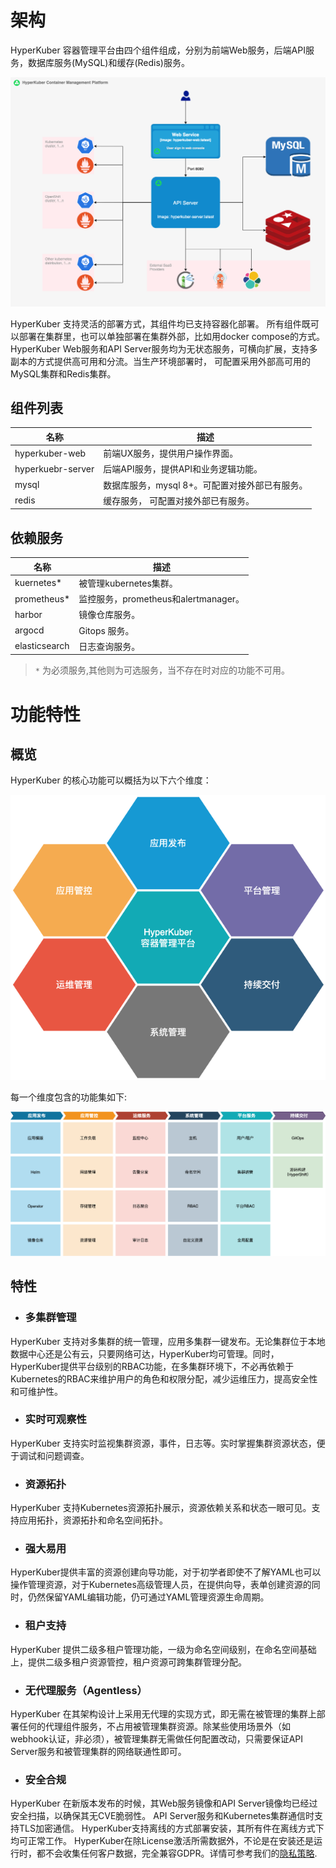# 架构

HyperKuber 容器管理平台由四个组件组成，分别为前端Web服务，后端API服务，数据库服务(MySQL)和缓存(Redis)服务。

![hykuber-arc](/assets/images/hyperkuber-arc.png)


HyperKuber 支持灵活的部署方式，其组件均已支持容器化部署。 所有组件既可以部署在集群里，也可以单独部署在集群外部，比如用docker compose的方式。
HyperKuber Web服务和API Server服务均为无状态服务，可横向扩展，支持多副本的方式提供高可用和分流。当生产环境部署时， 可配置采用外部高可用的MySQL集群和Redis集群。

## 组件列表

| 名称 |    描述 |
| ------    | ----------- |
| hyperkuber-web   | 前端UX服务，提供用户操作界面。 |
| hyperkuebr-server | 后端API服务，提供API和业务逻辑功能。 |
| mysql    | 数据库服务，mysql 8+。可配置对接外部已有服务。 |
| redis    | 缓存服务， 可配置对接外部已有服务。 |


## 依赖服务
| 名称 |    描述 |
| ------    | ----------- |
| kuernetes*   | 被管理kubernetes集群。 |
| prometheus* | 监控服务，prometheus和alertmanager。 |
| harbor    | 镜像仓库服务。 |
| argocd    | Gitops 服务。 |
| elasticsearch    | 日志查询服务。 |

> `*` 为必须服务,其他则为可选服务，当不存在时对应的功能不可用。


# 功能特性

## 概览

HyperKuber 的核心功能可以概括为以下六个维度：

![concept](/assets/images/hyperkuber-arc-concept.png)


每一个维度包含的功能集如下:


![funcset](/assets/images/hyperkuber-arc-func.png)



## 特性

+ ### 多集群管理

HyperKuber 支持对多集群的统一管理，应用多集群一键发布。无论集群位于本地数据中心还是公有云，只要网络可达，HyperKuber均可管理。同时，HyperKuber提供平台级别的RBAC功能，在多集群环境下，不必再依赖于Kubernetes的RBAC来维护用户的角色和权限分配，减少运维压力，提高安全性和可维护性。

+ ### 实时可观察性

HyperKuber 支持实时监视集群资源，事件，日志等。实时掌握集群资源状态，便于调试和问题调查。

+ ### 资源拓扑

HyperKuber 支持Kubernetes资源拓扑展示，资源依赖关系和状态一眼可见。支持应用拓扑，资源拓扑和命名空间拓扑。

+ ### 强大易用

HyperKuber提供丰富的资源创建向导功能，对于初学者即使不了解YAML也可以操作管理资源，对于Kubernetes高级管理人员，在提供向导，表单创建资源的同时，仍然保留YAML编辑功能，仍可通过YAML管理资源生命周期。

+ ### 租户支持

HyperKuber 提供二级多租户管理功能，一级为命名空间级别，在命名空间基础上，提供二级多租户资源管控，租户资源可跨集群管理分配。


+ ### 无代理服务（Agentless）

HyperKuber 在其架构设计上采用无代理的实现方式，即无需在被管理的集群上部署任何的代理组件服务，不占用被管理集群资源。除某些使用场景外（如webhook认证，非必须），被管理集群无需做任何配置改动，只需要保证API Server服务和被管理集群的网络联通性即可。

+ ### 安全合规

HyperKuber 在新版本发布的时候，其Web服务镜像和API Server镜像均已经过安全扫描，以确保其无CVE脆弱性。 API Server服务和Kubernetes集群通信时支持TLS加密通信。 HyperKuber支持离线的方式部署安装，其所有件在离线方式下均可正常工作。 HyperKuber在除License激活所需数据外，不论是在安装还是运行时，都不会收集任何客户数据，完全兼容GDPR。详情可参考我们的[隐私策略](https://www.sheencloud.com/privacy-policy/).